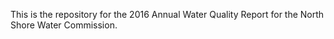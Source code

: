This is the repository for the 2016 Annual Water Quality Report for the North Shore Water Commission.